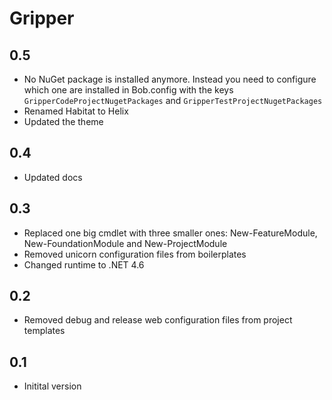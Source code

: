 # Gripper


## 0.5
* No NuGet package is installed anymore. Instead you need to configure which one are installed in Bob.config with the keys `GripperCodeProjectNugetPackages` and `GripperTestProjectNugetPackages` 
* Renamed Habitat to Helix
* Updated the theme

## 0.4
* Updated docs

## 0.3
* Replaced one big cmdlet with three smaller ones: New-FeatureModule, New-FoundationModule and New-ProjectModule
* Removed unicorn configuration files from boilerplates
* Changed runtime to .NET 4.6

## 0.2
* Removed debug and release web configuration files from project templates

## 0.1
* Initital version